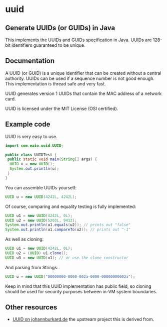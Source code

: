 # uuid

## Generate UUIDs (or GUIDs) in Java

This implements the UUIDs and GUIDs specification in Java. UUIDs are 128-bit identifiers guaranteed to be unique.

## Documentation

A UUID (or GUID) is a unique identifier that can be created without a central authority. UUIDs can be used if a
sequence number is not good enough. This implementation is thread safe and very fast.

UUID generates version 1 UUIDs that contain the MAC address of a network card.

UUID is licensed under the MIT License (OSI certified).

## Example code

UUID is very easy to use.

```Java
import com.eaio.uuid.UUID;

public class UUIDTest {
 public static void main(String[] args) {
  UUID u = new UUID();
  System.out.println(u);
 }
}
```

You can assemble UUIDs yourself:

```Java
UUID u = new UUID(4242L, 4242L);
```

Of course, comparing and equality testing is fully implemented:

```Java
UUID u1 = new UUID(4242L, 0L);
UUID u2 = new UUID(5203L, 9412);
System.out.println(u1.equals(u2)); // prints out "false"
System.out.println(u1.compareTo(u2)); // prints out "-1"
```

As well as cloning:

```Java
UUID u1 = new UUID(4242L, 0L);
UUID u2 = (UUID) u1.clone();
UUID u3 = new UUID(u1); // or use the clone constructor
```

And parsing from Strings:

```Java
UUID u = new UUID("00000000-0000-002a-0000-00000000002a");
```

Keep in mind that this UUID implementation has public field, so cloning should be used for security purposes between
in-VM system boundaries.

## Other resources

* [UUID on johannburkard.de](https://johannburkard.de/software/uuid/) the upstream project this is derived from.
